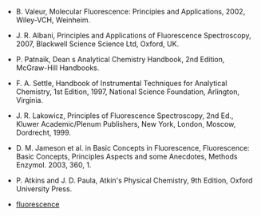 -   B. Valeur, Molecular Fluorescence: Principles and Applications, 2002, Wiley-VCH, Weinheim.
  
-   J. R. Albani, Principles and Applications of Fluorescence Spectroscopy, 2007, Blackwell Science Science Ltd, Oxford, UK.
  
-   P. Patnaik, Dean s Analytical Chemistry Handbook, 2nd Edition, McGraw-Hill Handbooks.
  
-   F. A. Settle, Handbook of Instrumental Techniques for Analytical Chemistry, 1st Edition, 1997, National Science Foundation, Arlington, Virginia.
  
-   J. R. Lakowicz, Principles of Fluorescence Spectroscopy, 2nd Ed., Kluwer Academic/Plenum Publishers, New York, London, Moscow, Dordrecht, 1999.
  
-   D. M. Jameson et al. in Basic Concepts in Fluorescence, Fluorescence: Basic Concepts, Principles Aspects and some Anecdotes, Methods Enzymol. 2003, 360, 1.
  
-   P. Atkins and J. D. Paula, Atkin's Physical Chemistry, 9th Edition, Oxford University Press.
  
-   [fluorescence](http://www.kutztown.edu/acad/chem/instruments_html/fluorescence.htm)

